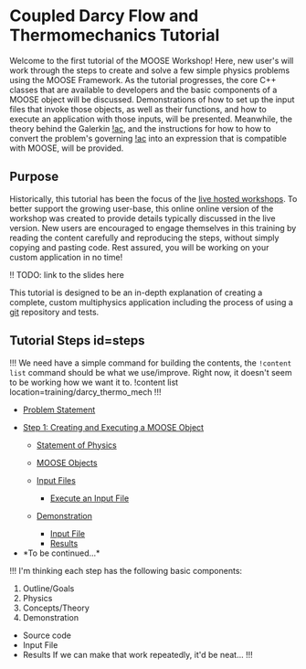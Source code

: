 # Coupled Darcy Flow and Thermomechanics Tutorial

Welcome to the first tutorial of the MOOSE Workshop! Here, new user's will work through the steps to create and solve a few simple physics problems using the MOOSE Framework. As the tutorial progresses, the core C++ classes that are available to developers and the basic components of a MOOSE object will be discussed. Demonstrations of how to set up the input files that invoke those objects, as well as their functions, and how to execute an application with those inputs, will be presented. Meanwhile, the theory behind the Galerkin [!ac](FEM), and the instructions for how to how to convert the problem's governing [!ac](PDEs) into an expression that is compatible with MOOSE, will be provided.

<!-- maybe here it is okay to say "you" or "your">-->

## Purpose

Historically, this tutorial has been the focus of the [live hosted workshops](training/index.md#lws). To better support the growing user-base, this online online version of the workshop was created to provide details typically discussed in the live version. New users are encouraged to engage themselves in this training by reading the content carefully and reproducing the steps, without simply copying and pasting code. Rest assured, you will be working on your custom application in no time! <!-- I really like this last sentence as it is... what do you think?-->

!! TODO: link to the slides here

This tutorial is designed to be an in-depth explanation of creating a complete, custom multiphysics application including the process of using a [git](https://git-scm.com) repository and tests.

## Tutorial Steps id=steps

!!!
We need have a simple command for building the contents, the `!content list` command should be what we use/improve. Right now, it doesn't seem to be working how we want it to.
!content list location=training/darcy_thermo_mech
!!!

- [Problem Statement](problem_statement.md)
- [Step 1: Creating and Executing a MOOSE Object](step01.md)

  - [Statement of Physics](step01.md#physics)
  - [MOOSE Objects](step01.md#physics)
  - [Input Files](step01.md#inputs)

    - [Execute an Input File](step01.md#execute)

  - [Demonstration](step01.md#demo)

    - [Input File](step01.md#input-demo)
    - [Results](step01.md#results-demo)

- <!--[Step 2: Generate a Weak Form and Create a Kernel Object]--> *To be continued...*

!!!
I'm thinking each step has the following basic components:
1. Outline/Goals
2. Physics
3. Concepts/Theory
4. Demonstration
  - Source code
  - Input File
  - Results
If we can make that work repeatedly, it'd be neat...
!!!
